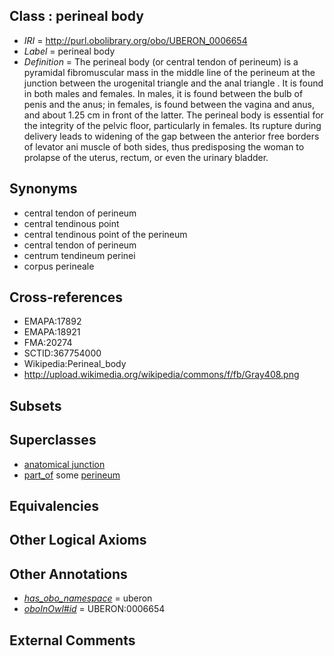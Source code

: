 
## Class : perineal body

 * *IRI* = http://purl.obolibrary.org/obo/UBERON_0006654
 * *Label* = perineal body
 * *Definition* = The perineal body (or central tendon of perineum) is a pyramidal fibromuscular mass in the middle line of the perineum at the junction between the urogenital triangle and the anal triangle . It is found in both males and females. In males, it is found between the bulb of penis and the anus; in females, is found between the vagina and anus, and about 1.25 cm in front of the latter. The perineal body is essential for the integrity of the pelvic floor, particularly in females. Its rupture during delivery leads to widening of the gap between the anterior free borders of levator ani muscle of both sides, thus predisposing the woman to prolapse of the uterus, rectum, or even the urinary bladder.

## Synonyms

 * central tendon of perineum
 * central tendinous point
 * central tendinous point of the perineum
 * central tendon of perineum
 * centrum tendineum perinei
 * corpus perineale

## Cross-references

 * EMAPA:17892
 * EMAPA:18921
 * FMA:20274
 * SCTID:367754000
 * Wikipedia:Perineal_body
 * http://upload.wikimedia.org/wikipedia/commons/f/fb/Gray408.png

## Subsets


## Superclasses

 * [anatomical junction](../../UBERON/51/UBERON_0007651.md)
 * [part_of](../../BFO/50/BFO_0000050.md) some [perineum](../../UBERON/56/UBERON_0002356.md)

## Equivalencies


## Other Logical Axioms


## Other Annotations

 * *[has_obo_namespace](../../ce/oboInOwl#hasOBONamespace.md)* = uberon
 * *[oboInOwl#id](../../id/oboInOwl#id.md)* = UBERON:0006654

## External Comments

